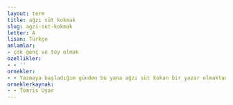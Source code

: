 ```yaml
---
layout: term
title: ağzı süt kokmak
slug: agzi-sut-kokmak
letter: A
lisan: Türkçe
anlamlar:
- çok genç ve toy olmak
ozellikler:
- - ''
ornekler:
- - Yazmaya başladığım günden bu yana ağzı süt kokan bir yazar olmaktan korkmuşumdur.
orneklerkaynak:
- - Tomris Uyar
---
```

